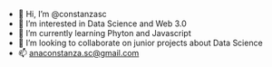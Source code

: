 - 👋 Hi, I’m @constanzasc
- 👀 I’m interested in Data Science and Web 3.0
- 🌱 I’m currently learning Phyton and Javascript
- 💞️ I’m looking to collaborate on junior projects about Data Science
- 📫 anaconstanza.sc@gmail.com
<!---
constanzasc/constanzasc is a ✨ special ✨ repository because its `README.md` (this file) appears on your GitHub profile.
You can click the Preview link to take a look at your changes.
--->

